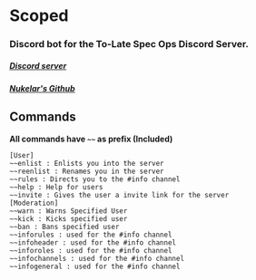 # Scoped
### Discord bot for the To-Late Spec Ops Discord Server.
##### [Discord server](https://discord.gg/fCkP7gB)
#####  [Nukelar's Github](https://github.com/Nuk3lar)
## Commands
**All commands have `~~` as prefix (Included)** 
``` 
[User] 
~~enlist : Enlists you into the server 
~~reenlist : Renames you in the server 
~~rules : Directs you to the #info channel
~~help : Help for users 
~~invite : Gives the user a invite link for the server 
[Moderation] 
~~warn : Warns Specified User 
~~kick : Kicks specified user 
~~ban : Bans specified user 
~~inforules : used for the #info channel 
~~infoheader : used for the #info channel 
~~inforoles : used for the #info channel 
~~infochannels : used for the #info channel
~~infogeneral : used for the #info channel
```
